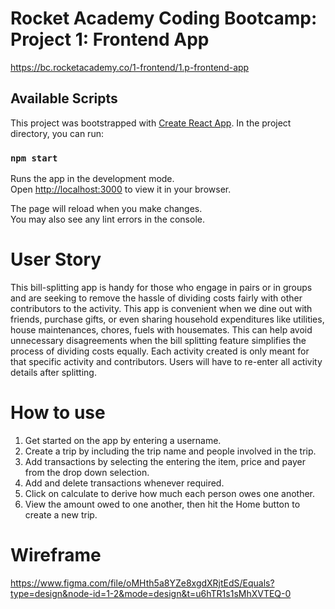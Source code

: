 # Rocket Academy Coding Bootcamp: Project 1: Frontend App

https://bc.rocketacademy.co/1-frontend/1.p-frontend-app

## Available Scripts

This project was bootstrapped with [Create React App](https://github.com/facebook/create-react-app). In the project directory, you can run:

### `npm start`

Runs the app in the development mode.\
Open [http://localhost:3000](http://localhost:3000) to view it in your browser.

The page will reload when you make changes.\
You may also see any lint errors in the console.

# User Story

This bill-splitting app is handy for those who engage in pairs or in groups and are seeking to remove the hassle of dividing costs fairly with other contributors to the activity. This app is convenient when we dine out with friends, purchase gifts, or even sharing household expenditures like utilities, house maintenances, chores, fuels with housemates. This can help avoid unnecessary disagreements when the bill splitting feature simplifies the process of dividing costs equally. Each activity created is only meant for that specific activity and contributors. Users will have to re-enter all activity details after splitting.

# How to use

1. Get started on the app by entering a username.
2. Create a trip by including the trip name and people involved in the trip.
3. Add transactions by selecting the entering the item, price and payer from the drop down selection.
4. Add and delete transactions whenever required.
5. Click on calculate to derive how much each person owes one another.
6. View the amount owed to one another, then hit the Home button to create a new trip.

# Wireframe

https://www.figma.com/file/oMHth5a8YZe8xgdXRjtEdS/Equals?type=design&node-id=1-2&mode=design&t=u6hTR1s1sMhXVTEQ-0
